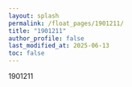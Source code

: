 ```yaml
---
layout: splash
permalink: /float_pages/1901211/
title: "1901211"
author_profile: false
last_modified_at: 2025-06-13
toc: false
---
```

 
1901211
